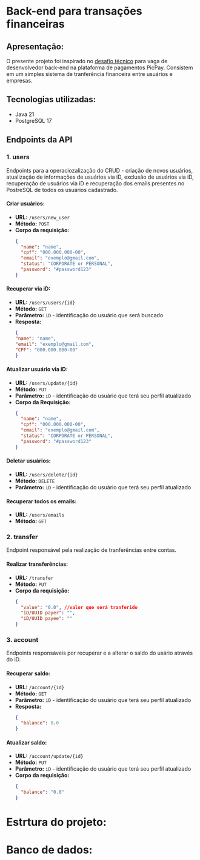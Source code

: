 # Back-end para transações financeiras

## Apresentação:
O presente projeto foi inspirado no [desafio técnico](https://github.com/PicPay/picpay-desafio-backend#materiais-%C3%BAteis) para vaga de desenvolvedor back-end na plataforma de pagamentos PicPay. 
Consistem em um simples sistema de tranferência financeira entre usuários e empresas.

## Tecnologias utilizadas:
- Java 21
- PostgreSQL 17

## Endpoints da API

### 1. users
Endpoints para a operaciozalização do CRUD - criação de novos usuários, atualização de informações de usuários via iD, exclusão de usuários via iD, recuperação de usuários via iD e recuperação dos 
emails presentes no PostreSQL de todos os usuários cadastrado.

#### Criar usuários:
- **URL:** `/users/new_user`
- **Método:** `POST`
- **Corpo da requisição:**
  ```json
  {
    "name": "name",
    "cpf": "000.000.000-00",
    "email": "exemplo@gmail.com",
    "status": "CORPORATE or PERSONAL",
    "password": "#password123"
  }
  
#### Recuperar via iD:
- **URL:** `/users/users/{id}`
- **Método:** `GET`
- **Parâmetro:** `iD` - identificação do usuário que será buscado
- **Resposta:**
  ```json
  {
  "name": "name",
  "email": "exemplo@gmail.com",
  "CPF": "000.000.000-00"
  }

#### Atualizar usuário via iD:
- **URL:** `/users/update/{id}`
- **Método:** `PUT`
- **Parâmetro:** `iD` - identificação do usuário que terá seu perfil atualizado
- **Corpo da Requisição:**
  ```json
  {
    "name": "name",
    "cpf": "000.000.000-00",
    "email": "exemplo@gmail.com",
    "status": "CORPORATE or PERSONAL",
    "password": "#password123"
  }

#### Deletar usuários:
- **URL:** `/users/delete/{id}`
- **Método:** `DELETE`
- **Parâmetro:** `iD` - identificação do usuário que terá seu perfil atualizado

#### Recuperar todos os emails:
- **URL:** `/users/emails`
- **Método:** `GET`

### 2. transfer
Endpoint responsável pela realização de tranferências entre contas.

#### Realizar transferências:
- **URL:** `/transfer`
- **Método:** `PUT`
- **Corpo da requisição:**
  ```json
  {
    "value": "0.0", //valor que será tranferido
    "iD/UUID payer": "",
    "iD/UUID payee": ""
  }

### 3. account
Endpoints responsáveis por recuperar e a alterar o saldo do usário através do iD.

#### Recuperar saldo:
- **URL:** `/account/{id}`
- **Método:** `GET`
- **Parâmetro:** `iD` - identificação do usuário que terá seu perfil atualizado
- **Resposta:**
  ```json
  {
    "balance": 0.0 
  }

#### Atualizar saldo:
- **URL:** `/account/update/{id}`
- **Método:** `PUT`
- **Parâmetro:** `iD` - identificação do usuário que terá seu perfil atualizado
- **Corpo da requisição:**
  ```json
  {
    "balance": "0.0"
  }


# Estrtura do projeto:

# Banco de dados:

